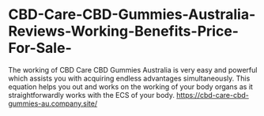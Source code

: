 # CBD-Care-CBD-Gummies-Australia-Reviews-Working-Benefits-Price-For-Sale-
The working of CBD Care CBD Gummies Australia is very easy and powerful which assists you with acquiring endless advantages simultaneously. This equation helps you out and works on the working of your body organs as it straightforwardly works with the ECS of your body. https://cbd-care-cbd-gummies-au.company.site/

